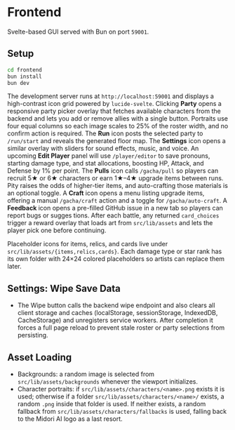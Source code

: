# Frontend

Svelte-based GUI served with Bun on port `59001`.

## Setup

```bash
cd frontend
bun install
bun dev
```

The development server runs at `http://localhost:59001` and displays a
high-contrast icon grid powered by `lucide-svelte`. Clicking **Party** opens a
responsive party picker overlay that fetches available characters from the
backend and lets you add or remove allies with a single button. Portraits
use four equal columns so each image scales to 25% of the roster width, and
no confirm action is required. The **Run** icon posts the selected party to
`/run/start` and reveals the generated floor map. The **Settings** icon opens a
similar overlay with sliders for sound effects, music, and voice. An upcoming **Edit Player** panel will use
`/player/editor` to save pronouns, starting damage type, and stat allocations,
boosting HP, Attack, and Defense by 1% per point.
The **Pulls** icon calls `/gacha/pull` so players can recruit 5★ or 6★ characters or
earn 1★–4★ upgrade items between runs. Pity raises the odds of higher-tier items,
and auto-crafting those materials is an optional toggle. A **Craft** icon opens a
menu listing upgrade items, offering a manual `/gacha/craft` action and a toggle
for `/gacha/auto-craft`. A **Feedback** icon opens a pre-filled GitHub issue in a new tab so players can report bugs or sugges
tions.
After each battle, any returned `card_choices` trigger a reward overlay that
loads art from `src/lib/assets` and lets the player pick one before
continuing.

Placeholder icons for items, relics, and cards live under `src/lib/assets/{items,relics,cards}`. Each damage type or star rank has its own folder with 24×24 colored placeholders so artists can replace them later.

## Settings: Wipe Save Data
- The Wipe button calls the backend wipe endpoint and also clears all client storage and caches (localStorage, sessionStorage, IndexedDB, CacheStorage) and unregisters service workers. After completion it forces a full page reload to prevent stale roster or party selections from persisting.

## Asset Loading
- Backgrounds: a random image is selected from `src/lib/assets/backgrounds` whenever the viewport initializes.
- Character portraits: if `src/lib/assets/characters/<name>.png` exists it is used; otherwise if a folder `src/lib/assets/characters/<name>/` exists, a random `.png` inside that folder is used. If neither exists, a random fallback from `src/lib/assets/characters/fallbacks` is used, falling back to the Midori AI logo as a last resort.
